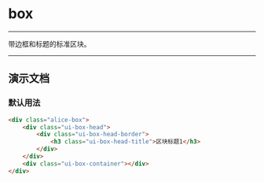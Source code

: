 # box

---

带边框和标题的标准区块。

---

## 演示文档

<link type="text/css" rel="stylesheet" media="screen" href="src/box.css">

### 默认用法

````html
<div class="alice-box">
    <div class="ui-box-head">
        <div class="ui-box-head-border">
            <h3 class="ui-box-head-title">区块标题1</h3>
        </div>
    </div>
    <div class="ui-box-container"></div>
</div>
````